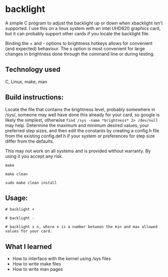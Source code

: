 # backlight
A simple C program to adjust the backlight up or down when xbacklight isn't
supported.  I use this on a linux system with an intel UHD620 graphics card,
but it can probably support other cards if you locate the backlight file. 

Binding the + and - options to brightness hotkeys allows for convenient (and 
expected) behaviour.  The s <int> option is most convenient for large changes
in brightness done through the command line or during testing.  

## Technology used
C, Linux, make, man

## Build instructions:

Locate the file that contains the brightness level, probably somewhere in
/sys/, someone may well have done this already for your card, so google is
likely the simplest, otherwise `find /sys -name *brightness* 2> /dev/null` may
help.  Determine the maximum and minimum desired values, your preferred step
sizes, and then edit the constants by creating a config.h file from the
existing config.def.h if your system or preferences for step size differ from
the defaults.  

This may not work on all systems and is provided without warranty.  By using it
you accept any risk.  

    make

    make clean

    sudo make clean install

## Usage:

    # backlight +

    # backlight -
    
    # backlight s n, where n is a number between the min and max allowed 
    values for your card.  

## What I learned
 - How to interface with the kernel using /sys files
 - How to write make files
 - How to write man pages

